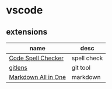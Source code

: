 # vscode

## extensions

| name                                                                                                            | desc        |
| --------------------------------------------------------------------------------------------------------------- | ----------- |
| [Code Spell Checker](https://marketplace.visualstudio.com/items?itemName=streetsidesoftware.code-spell-checker) | spell check |
| [gitlens](https://marketplace.visualstudio.com/items?itemname=eamodio.gitlens)                                  | git tool    |
| [ Markdown All in One](https://marketplace.visualstudio.com/items?itemname=yzhang.markdown-all-in-one)          | markdown    |
